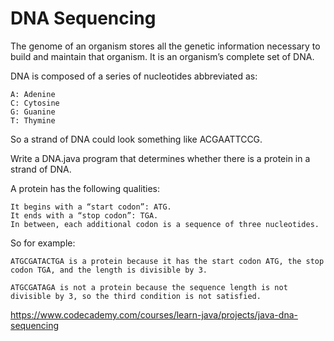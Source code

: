 # DNA Sequencing

The genome of an organism stores all the genetic information necessary to build and maintain that organism. It is an organism’s complete set of DNA.

DNA is composed of a series of nucleotides abbreviated as:

    A: Adenine
    C: Cytosine
    G: Guanine
    T: Thymine

So a strand of DNA could look something like ACGAATTCCG.

Write a DNA.java program that determines whether there is a protein in a strand of DNA.

A protein has the following qualities:

    It begins with a “start codon”: ATG.
    It ends with a “stop codon”: TGA.
    In between, each additional codon is a sequence of three nucleotides.

So for example:

    ATGCGATACTGA is a protein because it has the start codon ATG, the stop codon TGA, and the length is divisible by 3.

    ATGCGATAGA is not a protein because the sequence length is not divisible by 3, so the third condition is not satisfied.

<https://www.codecademy.com/courses/learn-java/projects/java-dna-sequencing>
